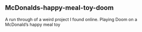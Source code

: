 ## McDonalds-happy-meal-toy-doom

A run through of a weird project I found online. Playing Doom on a McDonald’s happy meal toy

